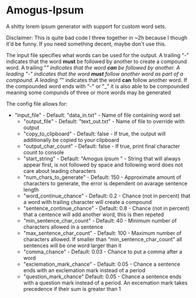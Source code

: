 # Amogus-Ipsum
A shitty lorem ipsum generator with support for custom word sets.

Disclaimer: This is quite bad code I threw together in ~2h because I though it'd be funny. If you need something decent, maybe don't use this.

The input file specifies what words can be used for the output.
A trailing "-" indicates that the word __must__ be followed by another to create a compound word.
A trailing "_" indicates that the word __can__ be followed by another.
A leading "-" indicates that the word __must__ follow another word as part of a compound.
A leading "_" indicates that the word __can__ follow another word.
If the compounded word ends with "-" or "_" it is also able to be compounded meaning some compunds of three or more words may be generated

The config file allows for:
  * "input_file" - Default: "data_in.txt" - Name of file containing word set
	* "output_file" - Default: "text_out.txt" - Name of file to override with output
	* "copy_to_clipboard" - Default: false - If true, the output will additionally be copied to your clipboard
	* "output_char_count" - Default: false - If true, print final character count to console
	* "start_string" - Default: "Amogus ipsum " - String that will always appear first, is not followed by space and following word does not care about leading characters
	* "num_chars_to_generate" - Default: 150 - Approximate amount of characters to generate, the error is dependent on avarage sentence length
	* "word_continue_chance" - Default: 0.2 - Chance (not in percent) that a word with trailing character will create a compound
	* "sentence_continue_chance" - Default: 0.8 - Chance (not in percent) that a centence will add another word, this is then repeted
	* "min_sentence_char_count" - Default: 40 - Minimum number of characters allowed in a sentence
	* "max_sentence_char_count" - Default: 100 - Maximum number of characters allowed. If smaller than "min_sentence_char_count" all sentences will be one word larger than it
	* "comma_chance" - Default: 0.03 - Chance to put a comma after a word
	* "exclemation_mark_chance" - Default: 0.05 - Chance a sentence ends with an exclemation mark instead of a period
	* "question_mark_chance" Default: 0.05 - Chance a sentence ends with a question mark instead of a period. An excemation mark takes precedence if their sum is greater than 1
